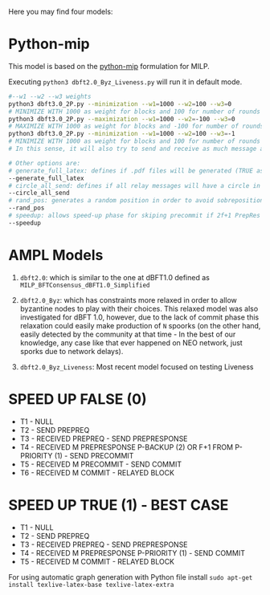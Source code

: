 Here you may find four models:

# Python-mip
This model is based on the [python-mip](https://github.com/coin-or/python-mip/) formulation for MILP.

Executing `python3 dbft2.0_Byz_Liveness.py` will run it in default mode.

```bash
#--w1 --w2 --w3 weights
python3 dbft3.0_2P.py --minimization --w1=1000 --w2=100 --w3=0
# MINIMIZE WITH 1000 as weight for blocks and 100 for number of rounds
python3 dbft3.0_2P.py --maximization --w1=1000 --w2=-100 --w3=0
# MAXIMIZE WITH 1000 as weight for blocks and -100 for number of rounds
python3 dbft3.0_2P.py --minimization --w1=1000 --w2=100 --w3=-1
# MINIMIZE WITH 1000 as weight for blocks and 100 for number of rounds and -1 for number of msgs sent.
# In this sense, it will also try to send and receive as much message as possible

# Other options are:
# generate_full_latex: defines if .pdf files will be generated (TRUE as default)
--generate_full_latex
# circle_all_send: defines if all relay messages will have a circle in the Tikz graph
--circle_all_send
# rand_pos: generates a random position in order to avoid sobreposition
--rand_pos
# speedup: allows speed-up phase for skiping precommit if 2f+1 PrepRes for Priority
--speedup
```


# AMPL Models
1. `dbft2.0`: which is similar to the one at dBFT1.0 defined as `MILP_BFTConsensus_dBFT1.0_Simplified`

2. `dbft2.0_Byz`: which has constraints more relaxed in order to allow byzantine nodes to play with their choices. This relaxed model was also investigated for dBFT 1.0, however, due to the lack of commit phase this relaxation could easily make production of `N` spoorks (on the other hand, easily detected by the community at that time - In the best of our knowledge, any case like that ever happened on NEO network, just sporks due to network delays).

3. `dbft2.0_Byz_Liveness`: Most recent model focused on testing Liveness


# SPEED UP FALSE (0)

* T1 - NULL
* T2 - SEND PREPREQ
* T3 - RECEIVED PREPREQ - SEND PREPRESPONSE
* T4 - RECEIVED M PREPRESPONSE P-BACKUP (2) OR F+1 FROM P-PRIORITY (1) - SEND PRECOMMIT
* T5 - RECEIVED M PRECOMMIT - SEND COMMIT
* T6 - RECEIVED M COMMIT - RELAYED BLOCK

# SPEED UP TRUE (1) - BEST CASE

* T1 - NULL
* T2 - SEND PREPREQ
* T3 - RECEIVED PREPREQ - SEND PREPRESPONSE
* T4 - RECEIVED M PREPRESPONSE P-PRIORITY (1)  - SEND COMMIT
* T5 - RECEIVED M COMMIT - RELAYED BLOCK

For using automatic graph generation with Python file install `sudo apt-get install texlive-latex-base texlive-latex-extra`
